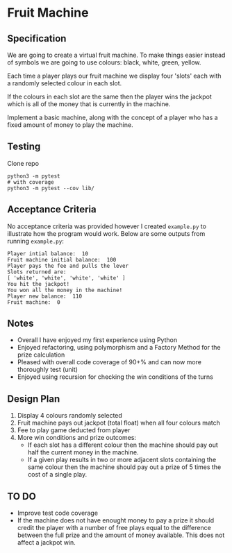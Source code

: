 # Fruit Machine

## Specification

We are going to create a virtual fruit machine. 
To make things easier instead of symbols we are going to use colours: black, white, green, yellow.

Each time a player plays our fruit machine we display four 'slots' each with a randomly selected colour in each slot.

If the colours in each slot are the same then the player wins the jackpot which is all of the money that is currently in the machine.

Implement a basic machine, along with the concept of a player who has a fixed amount of money to play the machine.

## Testing

Clone repo
```
python3 -m pytest
# with coverage
python3 -m pytest --cov lib/
```

## Acceptance Criteria
No acceptance criteria was provided however I created `example.py` to illustrate how the program would work.
Below are some outputs from running `example.py`:
```
Player intial balance:  10
Fruit machine initial balance:  100
Player pays the fee and pulls the lever
Slots returned are:
[ 'white', 'white', 'white', 'white' ]
You hit the jackpot!
You won all the money in the machine!
Player new balance:  110
Fruit machine:  0
```

## Notes
- Overall I have enjoyed my first experience using Python
- Enjoyed refactoring, using polymorphism and a Factory Method for the prize calculation
- Pleased with overall code coverage of 90+% and can now more thoroughly test (unit)
- Enjoyed using recursion for checking the win conditions of the turns

## Design Plan

1. Display 4 colours randomly selected 
2. Fruit machine pays out jackpot (total float) when all four colours match
3. Fee to play game deducted from player
4. More win conditions and prize outcomes:
   * If each slot has a different colour then the machine should pay out half the current money in the machine.
   * If a given play results in two or more adjacent slots containing the same colour then the machine should pay out a prize of 5 times the cost of a single play.

## TO DO
   * Improve test code coverage
   * If the machine does not have enought money to pay a prize it should credit the player with a number of free plays equal to the difference between the full prize and the amount of money available. This does not affect a jackpot win.